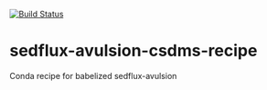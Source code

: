 [![Build
Status](https://travis-ci.org/csdms-stack/sedflux-avulsion-csdms-recipe.svg?branch=master)](https://travis-ci.org/csdms-stack/sedflux-avulsion-csdms-recipe)

# sedflux-avulsion-csdms-recipe
Conda recipe for babelized sedflux-avulsion
